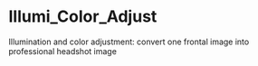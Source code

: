 # Illumi_Color_Adjust
Illumination and color adjustment: convert one frontal image into professional headshot image
